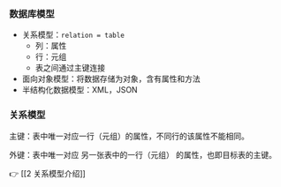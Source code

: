 ### 数据库模型

- 关系模型：`relation = table`
	- 列：属性
	- 行：元组
	- 表之间通过主键连接
- 面向对象模型：将数据存储为对象，含有属性和方法
- 半结构化数据模型：XML，JSON

### 关系模型

主键：表中唯一对应一行（元组）的属性，不同行的该属性不能相同。

外键：表中唯一对应 另一张表中的一行（元组） 的属性，也即目标表的主键。

👉 [[2 关系模型介绍]]